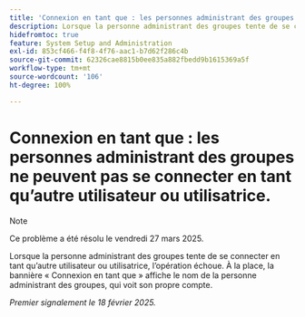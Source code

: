 ```yaml
---
title: 'Connexion en tant que : les personnes administrant des groupes ne peuvent pas se connecter en tant qu’autre utilisateur ou utilisatrice.'
description: Lorsque la personne administrant des groupes tente de se connecter en tant qu’autre utilisateur ou utilisatrice, l’opération échoue. À la place, la bannière Connexion en tant que affiche le nom de la personne administrant des groupes, qui voit son propre compte.
hidefromtoc: true
feature: System Setup and Administration
exl-id: 853cf466-f4f8-4f76-aac1-b7d62f286c4b
source-git-commit: 62326cae8815b0ee835a882fbedd9b1615369a5f
workflow-type: tm+mt
source-wordcount: '106'
ht-degree: 100%

---
```


# Connexion en tant que : les personnes administrant des groupes ne peuvent pas se connecter en tant qu’autre utilisateur ou utilisatrice.

>[!NOTE]
>
>Ce problème a été résolu le vendredi 27 mars 2025.

Lorsque la personne administrant des groupes tente de se connecter en tant qu’autre utilisateur ou utilisatrice, l’opération échoue. À la place, la bannière « Connexion en tant que » affiche le nom de la personne administrant des groupes, qui voit son propre compte.

_Premier signalement le 18 février 2025._
